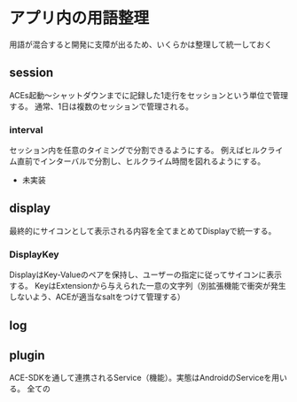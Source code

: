 # アプリ内の用語整理

用語が混合すると開発に支障が出るため、いくらかは整理して統一しておく

## session

ACEs起動～シャットダウンまでに記録した1走行をセッションという単位で管理する。
通常、1日は複数のセッションで管理される。

### interval

セッション内を任意のタイミングで分割できるようにする。
例えばヒルクライム直前でインターバルで分割し、ヒルクライム時間を図れるようにする。

 * 未実装

## display

最終的にサイコンとして表示される内容を全てまとめてDisplayで統一する。

### DisplayKey

DisplayはKey-Valueのペアを保持し、ユーザーの指定に従ってサイコンに表示する。
KeyはExtensionから与えられた一意の文字列（別拡張機能で衝突が発生しないよう、ACEが適当なsaltをつけて管理する）

## log



## plugin

ACE-SDKを通して連携されるService（機能）。実態はAndroidのServiceを用いる。
全ての